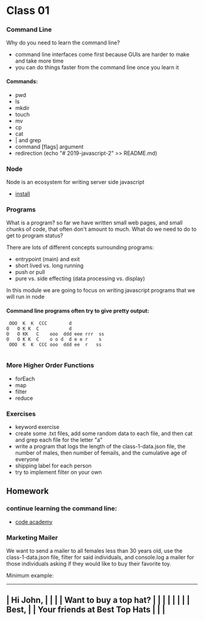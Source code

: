 # Class 01

### Command Line

Why do you need to learn the command line? 
- command line interfaces come first because GUIs are harder to make and take more time
- you can do things faster from the command line once you learn it

#### Commands:

- pwd
- ls
- mkdir
- touch
- mv
- cp
- cat
- | and grep
- command [flags] argument
- redirection (echo "# 2019-javascript-2" >> README.md)

### Node

Node is an ecosystem for writing server side javascript

- [install](https://nodejs.org/en/download/)

### Programs

What is a program?
so far we have written small web pages, and small chunks of code, that often don't amount to much. What do we need to do to get to program status?

There are lots of different concepts surrounding programs:
- entrypoint (main) and exit
- short lived vs. long running
- push or pull
- pure vs. side effecting (data processing vs. display)

In this module we are going to focus on writing javascript programs that we will run in node


#### Command line programs often try to give pretty output:

```
 OOO  K  K  CCC        d             
O   O K K  C           d             
O   O KK   C    ooo  ddd eee rrr  ss 
O   O K K  C    o o d  d e e r    s  
 OOO  K  K  CCC ooo  ddd ee  r   ss  
                                     
```

### More Higher Order Functions

- forEach
- map
- filter
- reduce

### Exercises 

- keyword exercise
- create some .txt files, add some random data to each file, and then cat and grep each file for the letter "a"
- write a program that logs the length of the class-1-data.json file, the number of males, then number of femails, and the cumulative age of everyone
- shipping label for each person
- try to implement filter on your own

## Homework

### continue learning the command line: 
- [code academy](https://www.codecademy.com/learn/learn-the-command-line) 

### Marketing Mailer

We want to send a mailer to all females less than 30 years old, use the class-1-data.json file, filter for said individuals, and console.log a mailer for those individuals asking if they would like to buy their favorite toy.

Minimum example:

----------------------------------------
| Hi John,                             |
|                                      |
| Want to buy a top hat?               |
|                                      |
|                                      |
|                                      |
| Best,                                |
| Your friends at Best Top Hats        |
|                                      |
----------------------------------------